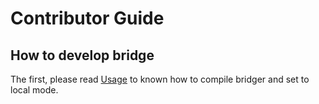 Contributor Guide
===

## How to develop bridge

The first, please read [Usage](./usage.md) to known how to compile bridger and
set to local mode.

